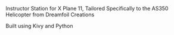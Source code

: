 Instructor Station for X Plane 11, Tailored Specifically to the AS350 Helicopter from Dreamfoil Creations

Built using Kivy and Python
